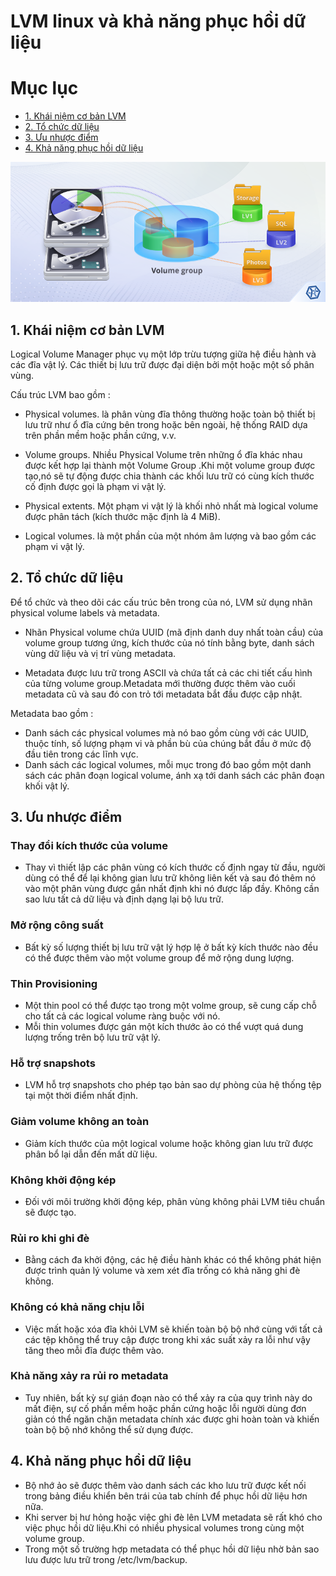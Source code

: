 # LVM linux và khả năng phục hồi dữ liệu

# Mục lục
- [1. Khái niệm cơ bản LVM](#1)  
- [2. Tổ chức dữ liệu](#2)
- [3. Ưu nhược điểm ](#3)
- [4. Khả năng phục hồi dữ liệu](#4)

<a name="1"></a>

![](../images/lvm1.png) 

## 1. Khái niệm cơ bản LVM
Logical Volume Manager phục vụ một lớp trừu tượng giữa hệ điều hành và các đĩa vật lý. Các thiết bị lưu trữ được đại diện bởi một hoặc một số phân vùng.  

Cấu trúc LVM bao gồm :

- Physical volumes. là phân vùng đĩa thông thường hoặc toàn bộ thiết bị lưu trữ như ổ đĩa cứng bên trong hoặc bên ngoài, hệ thống RAID dựa trên phần mềm hoặc phần cứng, v.v.

- Volume groups.  Nhiều Physical Volume trên những ổ đĩa khác nhau được kết hợp lại thành một Volume Group .Khi một volume group được tạo,nó sẽ tự động được chia thành các khối lưu trữ có cùng kích thước cố định được gọi là phạm vi vật lý.

- Physical extents. Một phạm vi vật lý là khối nhỏ nhất mà logical volume được phân tách (kích thước mặc định là 4 MiB).

- Logical volumes. là một phần của một nhóm âm lượng và bao gồm các phạm vi vật lý.  

<a name="2"></a>  

## 2. Tổ chức dữ liệu

Để tổ chức và theo dõi các cấu trúc bên trong của nó, LVM sử dụng nhãn physical volume labels và metadata.  

- Nhãn Physical volume chứa UUID (mã định danh duy nhất toàn cầu) của volume group tương ứng, kích thước của nó tính bằng byte, danh sách vùng dữ liệu và vị trí vùng metadata.

- Metadata được lưu trữ trong ASCII và chứa tất cả các chi tiết cấu hình của từng volume group.Metadata mới thường được thêm vào cuối metadata cũ và sau đó con trỏ tới metadata bắt đầu được cập nhật.

Metadata bao gồm :

- Danh sách các physical volumes mà nó bao gồm cùng với các UUID, thuộc tính, số lượng phạm vi và phần bù của chúng bắt đầu ở mức độ đầu tiên trong các lĩnh vực.
- Danh sách các logical volumes, mỗi mục trong đó bao gồm một danh sách các phân đoạn logical volume, ánh xạ tới danh sách các phân đoạn khối vật lý.   

<a name="3"></a>

## 3. Ưu nhược điểm 
### Thay đổi kích thước của volume
- Thay vì thiết lập các phân vùng có kích thước cố định ngay từ đầu, người dùng có thể để lại không gian lưu trữ không liên kết và sau đó thêm nó vào một phân vùng được gắn nhất định khi nó được lấp đầy. Không cần sao lưu tất cả dữ liệu và định dạng lại bộ lưu trữ.
### Mở rộng công suất 
- Bất kỳ số lượng thiết bị lưu trữ vật lý hợp lệ ở bất kỳ kích thước nào đều có thể được thêm vào một volume group để mở rộng dung lượng.  
### Thin Provisioning
- Một thin pool có thể được tạo trong một volme group, sẽ cung cấp chỗ cho tất cả các logical volume ràng buộc với nó.
- Mỗi thin volumes được gán một kích thước ảo có thể vượt quá dung lượng trống trên bộ lưu trữ vật lý.
### Hỗ trợ snapshots 
- LVM hỗ trợ snapshots cho phép tạo bản sao dự phòng của hệ thống tệp tại một thời điểm nhất định.  
### Giảm volume không an toàn
- Giảm kích thước của một logical volume hoặc không gian lưu trữ được phân bổ lại dẫn đến mất dữ liệu.
### Không khởi động kép
- Đối với môi trường khởi động kép, phân vùng không phải LVM tiêu chuẩn sẽ được tạo.
### Rủi ro khi ghi đè
- Bằng cách đa khởi động, các hệ điều hành khác có thể không phát hiện được trình quản lý volume và xem xét đĩa trống có khả năng ghi đè không.
###  Không có khả năng chịu lỗi
- Việc mất hoặc xóa đĩa khỏi LVM sẽ khiến toàn bộ bộ nhớ cùng với tất cả các tệp không thể truy cập được trong khi xác suất xảy ra lỗi như vậy tăng theo mỗi đĩa được thêm vào.  
### Khả năng xảy ra rủi ro metadata
- Tuy nhiên, bất kỳ sự gián đoạn nào có thể xảy ra của quy trình này do mất điện, sự cố phần mềm hoặc phần cứng hoặc lỗi người dùng đơn giản có thể ngăn chặn metadata chính xác được ghi hoàn toàn và khiến toàn bộ bộ nhớ không thể sử dụng được.

<a name="4"></a>

## 4. Khả năng phục hồi dữ liệu 
- Bộ nhớ ảo sẽ được thêm vào danh sách các kho lưu trữ được kết nối trong bảng điều khiển bên trái của tab chính để phục hồi dữ liệu hơn nữa. 
- Khi server bị hư hỏng hoặc việc ghi đè lên LVM metadata sẽ rất khó cho việc phục hồi dữ liệu.Khi có nhiều physical volumes trong cùng một volume group.
- Trong một số trường hợp metadata có thể phục hồi dữ liệu nhờ bản sao lưu được lưu trữ trong /etc/lvm/backup.
